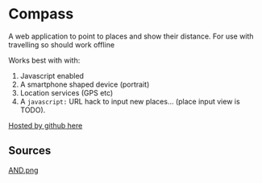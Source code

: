 # Compass

A web application to point to places and show their distance. For use with travelling so should work offline

Works best with with:
1. Javascript enabled
2. A smartphone shaped device (portrait)
3. Location services (GPS etc)
4. A `javascript:` URL hack to input new places... (place input view is TODO).

[Hosted by github here](https://callumi.github.io/compass/compass.html)

## Sources

[AND.png](http://www.freeiconspng.com/img/13564)
